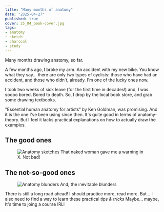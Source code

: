 ```yaml
---
title: "Many months of anatomy"
date: "2025-04-27"
published: true
cover: 25_04_book-cover.jpg
tags:
- anatomy
- sketch
- charcoal
- study
---
```


Many months drawing anatomy, so far.

<!-- excerpt -->

A few months ago, I broke my arm. An accident with my new bike. You know what they say... 
there are only two types of cyclists: those who have had an accident, and those who 
didn't, already. I'm one of the lucky ones now.

I took two weeks of sick leave (for the first time in decades!) and, I was soooo bored. Bored to 
death. So, I drop by the local book store, and grab some drawing textbooks. 

"Essential human anatomy for artists" by Ken Goldman, was promising. And it is the one I've been using since then. It's quite good in terms of anatomy-theory. But I feel it lacks practical explanations on how to actually draw the examples.

## The good ones

<figure class="text-center w-full flex justify-center flex-col">
    <img src="/assets/img/posts/25_04_sketches.png" alt="Anatomy sketches" />
    <caption>
        That naked woman gave me a warning in X. Not bad!
    </caption>
</figure>

## The not-so-good ones

<figure class="text-center w-full flex justify-center flex-col">
    <img src="/assets/img/posts/25_04_blunders.jpg" alt="Anatomy blunders" />
    <caption>
        And, the inevitable blunders
    </caption>
</figure>

There is still a long road ahead! I should practice more, read more. But... I also need to find 
a way to learn these practical _tips & tricks_ Maybe... maybe, It's time to joing a course IRL!
